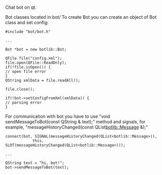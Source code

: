 
Chat bot on qt. 

Bot classes located in bot/ 
To create Bot you can create an object of Bot class and set config:

```
#include "bot/bot.h"

...

Bot *bot = new botlib::Bot;

QFile file("config.xml");
file.open(QFile::ReadOnly);
if(!file.isOpen()) {
// open file error
}
QString xmlData = file.readAll();

file.close();

if(!bot->setConfigFromXml(xmlData)) {
// parsing error
}

```

For communication with bot you have to use "void sendMessageToBot(const QString & text);" method and signals, for example, "messageHistoryChanged(const QList<botlib::Message> &);"

```
connect(bot, SIGNAL(messageHistoryChanged(QList<botlib::Message>)),
            this, SLOT(messageHistoryChanged(QList<botlib::Message>)));

...

QString text = "hi, bot!";
bot->sendMessageToBot(text);
```
